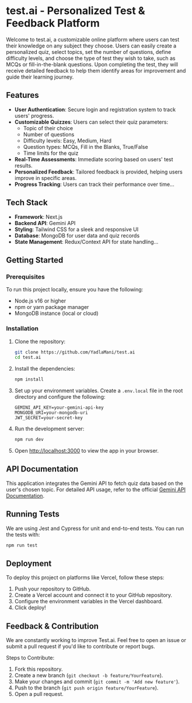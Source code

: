 # test.ai - Personalized Test & Feedback Platform

Welcome to test.ai, a customizable online platform where users can test their knowledge on any subject they choose. Users can easily create a personalized quiz, select topics, set the number of questions, define difficulty levels, and choose the type of test they wish to take, such as MCQs or fill-in-the-blank questions. Upon completing the test, they will receive detailed feedback to help them identify areas for improvement and guide their learning journey.

## Features

- **User Authentication**: Secure login and registration system to track users' progress.
- **Customizable Quizzes**: Users can select their quiz parameters:
  - Topic of their choice
  - Number of questions
  - Difficulty levels: Easy, Medium, Hard
  - Question types: MCQs, Fill in the Blanks, True/False
  - Time limits for the quiz
- **Real-Time Assessments**: Immediate scoring based on users' test results.
- **Personalized Feedback**: Tailored feedback is provided, helping users improve in specific areas.
- **Progress Tracking**: Users can track their performance over time...

## Tech Stack

- **Framework**: Next.js
- **Backend API**: Gemini API
- **Styling**: Tailwind CSS for a sleek and responsive UI
- **Database**: MongoDB for user data and quiz records
- **State Management**: Redux/Context API for state handling...

## Getting Started

### Prerequisites

To run this project locally, ensure you have the following:

- Node.js v16 or higher
- npm or yarn package manager
- MongoDB instance (local or cloud)

### Installation

1. Clone the repository:

   ```bash
   git clone https://github.com/YadlaMani/test.ai
   cd test.ai
   ```

2. Install the dependencies:

   ```bash
   npm install
   ```

3. Set up your environment variables. Create a `.env.local` file in the root directory and configure the following:

   ```env
   GEMINI_API_KEY=your-gemini-api-key
   MONGODB_URI=your-mongodb-uri
   JWT_SECRET=your-secret-key
   ```

4. Run the development server:

   ```bash
   npm run dev
   ```

5. Open [http://localhost:3000](http://localhost:3000) to view the app in your browser.

## API Documentation

This application integrates the Gemini API to fetch quiz data based on the user's chosen topic. For detailed API usage, refer to the official [Gemini API Documentation](https://gemini-api-docs.example.com).

## Running Tests

We are using Jest and Cypress for unit and end-to-end tests. You can run the tests with:

```bash
npm run test
```

## Deployment

To deploy this project on platforms like Vercel, follow these steps:

1. Push your repository to GitHub.
2. Create a Vercel account and connect it to your GitHub repository.
3. Configure the environment variables in the Vercel dashboard.
4. Click deploy!

## Feedback & Contribution

We are constantly working to improve Test.ai. Feel free to open an issue or submit a pull request if you'd like to contribute or report bugs.

Steps to Contribute:

1. Fork this repository.
2. Create a new branch (`git checkout -b feature/YourFeature`).
3. Make your changes and commit (`git commit -m 'Add new feature'`).
4. Push to the branch (`git push origin feature/YourFeature`).
5. Open a pull request.

